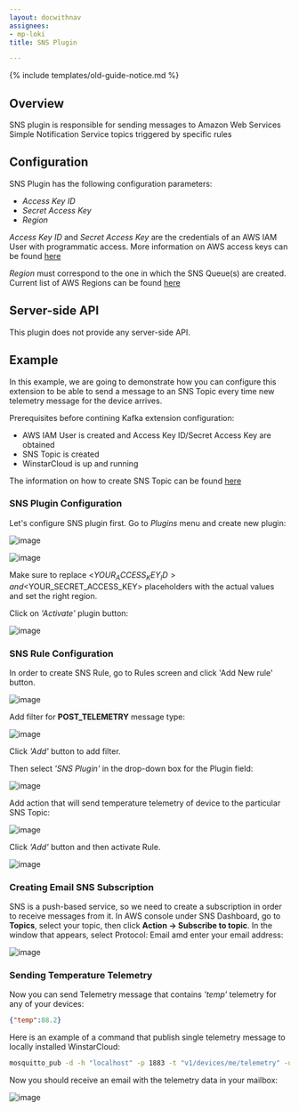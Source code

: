 ```yaml
---
layout: docwithnav
assignees:
- mp-loki
title: SNS Plugin

---
```


{% include templates/old-guide-notice.md %}

## Overview

SNS plugin is responsible for sending messages to Amazon Web Services Simple Notification Service topics triggered by specific rules

## Configuration

SNS Plugin has the following configuration parameters:

 - *Access Key ID*
 - *Secret Access Key*
 - *Region*

*Access Key ID* and *Secret Access Key* are the credentials of an AWS IAM User with programmatic access. More information on AWS access keys can be found [here](http://docs.aws.amazon.com/IAM/latest/UserGuide/id_credentials_access-keys.html) 

*Region* must correspond to the one in which the SNS Queue(s) are created. Current list of AWS Regions can be found [here](http://docs.aws.amazon.com/general/latest/gr/rande.html)
 
## Server-side API

This plugin does not provide any server-side API.

## Example

In this example, we are going to demonstrate how you can configure this extension to be able to send a message to an SNS Topic every time new telemetry message for the device arrives.

Prerequisites before contining Kafka extension configuration:

 - AWS IAM User is created and Access Key ID/Secret Access Key are obtained
 - SNS Topic is created
 - WinstarCloud is up and running

The information on how to create SNS Topic can be found [here](http://docs.aws.amazon.com/sns/latest/dg/CreateTopic.html)
 
### SNS Plugin Configuration

Let's configure SNS plugin first. Go to *Plugins* menu and create new plugin:

![image](/images/reference/plugins/sns/sns-plugin-config-1.png)

![image](/images/reference/plugins/sns/sns-plugin-config-2.png)

Make sure to replace <$YOUR_ACCESS_KEY_ID> and <$YOUR_SECRET_ACCESS_KEY> placeholders with the actual values and set the right region. 

Click on *'Activate'* plugin button:

![image](/images/reference/plugins/sns/sns-activate-plugin.png)

### SNS Rule Configuration

In order to create SNS Rule, go to Rules screen and click 'Add New rule' button.

![image](/images/reference/plugins/sns/sns-rule.png)

Add filter for **POST_TELEMETRY** message type:

![image](/images/reference/plugins/post-telemetry-filter.png)

Click *'Add'* button to add filter.

Then select *'SNS Plugin'* in the drop-down box for the Plugin field:

![image](/images/reference/plugins/sns/sns-plugin-selection.png)

Add action that will send temperature telemetry of device to the particular SNS Topic:

![image](/images/reference/plugins/sns/sns-topic-action.png)

Click *'Add'* button and then activate Rule.

![image](/images/reference/plugins/sns/sns-activate-rule.png)

### Creating Email SNS Subscription

SNS is a push-based service, so we need to create a subscription in order to receive messages from it.
In AWS console under SNS Dashboard, go to **Topics**, select your topic, then click **Action -> Subscribe to topic**.
In the window that appears, select Protocol: Email  amd enter your email address:

![image](/images/reference/plugins/sns/sns-create-subscription.png)

### Sending Temperature Telemetry

Now you can send Telemetry message that contains *'temp'* telemetry for any of your devices:

```json
{"temp":88.2}
```

Here is an example of a command that publish single telemetry message to locally installed WinstarCloud:

```bash
mosquitto_pub -d -h "localhost" -p 1883 -t "v1/devices/me/telemetry" -u "$ACCESS_TOKEN" -m "{'temp':88.2}"
```

Now you should receive an email with the telemetry data in your mailbox:

![image](/images/reference/plugins/sns/sns-email-delivery.png)